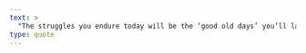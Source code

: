```yaml
---
text: >
  "The struggles you endure today will be the ‘good old days’ you’ll laugh about tomorrow." - Aaron Lauritsen
type: quote
---
```

